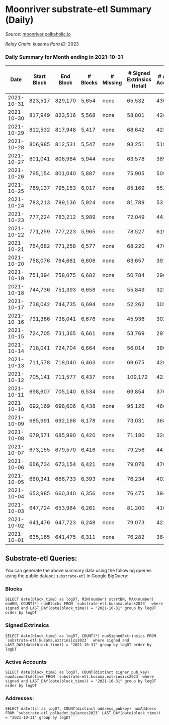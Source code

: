 # Moonriver substrate-etl Summary (Daily)

_Source_: [moonriver.polkaholic.io](https://moonriver.polkaholic.io)

*Relay Chain*: kusama
*Para ID*: 2023



### Daily Summary for Month ending in 2021-10-31


| Date | Start Block | End Block | # Blocks | # Missing | # Signed Extrinsics (total) | # Active Accounts | # Addresses with Balances | # Events | # Transfers | # XCM Transfers In | # XCM Transfers Out |
| ---- | ----------- | --------- | -------- | --------- | --------------------------- | ----------------- | ------------------------- | -------- | ----------- | ------------------ | ------------------- |
| 2021-10-31 | 823,517 | 829,170 | 5,654 | none | 65,532 | 430 | 144,369 | 453,979 | 15,293 ($24,573,346) |   |   |
| 2021-10-30 | 817,949 | 823,516 | 5,568 | none | 58,801 | 428 |  | 456,119 | 15,910 ($16,718,421) |   |   |
| 2021-10-29 | 812,532 | 817,948 | 5,417 | none | 68,642 | 423 |  | 541,004 | 21,051 ($24,318,900) |   |   |
| 2021-10-28 | 806,985 | 812,531 | 5,547 | none | 93,251 | 519 |  | 671,358 | 30,187 ($41,758,084) |   |   |
| 2021-10-27 | 801,041 | 806,984 | 5,944 | none | 63,578 | 389 |  | 451,953 | 18,667 ($35,228,642) |   |   |
| 2021-10-26 | 795,154 | 801,040 | 5,887 | none | 75,905 | 509 |  | 568,247 | 22,280 ($41,703,658) |   |   |
| 2021-10-25 | 789,137 | 795,153 | 6,017 | none | 85,169 | 552 |  | 629,528 | 25,225 ($32,786,099) |   |   |
| 2021-10-24 | 783,213 | 789,136 | 5,924 | none | 81,789 | 531 |  | 608,941 | 20,500 ($28,642,721) |   |   |
| 2021-10-23 | 777,224 | 783,212 | 5,989 | none | 72,049 | 441 |  | 526,632 | 17,545 ($49,250,808) |   |   |
| 2021-10-22 | 771,259 | 777,223 | 5,965 | none | 78,527 | 619 |  | 554,596 | 19,287 ($49,570,412) |   |   |
| 2021-10-21 | 764,682 | 771,258 | 6,577 | none | 68,220 | 476 |  | 482,464 | 15,054 ($26,557,932) |   |   |
| 2021-10-20 | 758,076 | 764,681 | 6,606 | none | 63,657 | 397 |  | 456,729 | 13,167 ($17,189,656) |   |   |
| 2021-10-19 | 751,394 | 758,075 | 6,682 | none | 50,784 | 290 |  | 369,345 | 10,145 ($10,740,066) |   |   |
| 2021-10-18 | 744,736 | 751,393 | 6,658 | none | 55,849 | 323 |  | 396,017 | 10,884 ($11,985,406) |   |   |
| 2021-10-17 | 738,042 | 744,735 | 6,694 | none | 52,262 | 305 |  | 364,928 | 11,533 ($12,358,358) |   |   |
| 2021-10-16 | 731,366 | 738,041 | 6,676 | none | 45,936 | 302 |  | 287,324 | 9,167 ($9,030,425) |   |   |
| 2021-10-15 | 724,705 | 731,365 | 6,661 | none | 53,769 | 297 |  | 390,063 | 10,925 ($6,940,573) |   |   |
| 2021-10-14 | 718,041 | 724,704 | 6,664 | none | 56,014 | 380 |  | 397,596 | 12,334 ($11,345,557) |   |   |
| 2021-10-13 | 711,578 | 718,040 | 6,463 | none | 69,675 | 420 |  | 482,457 | 16,283 ($21,829,688) |   |   |
| 2021-10-12 | 705,141 | 711,577 | 6,437 | none | 109,172 | 421 |  | 636,885 | 17,386 ($23,786,668) |   |   |
| 2021-10-11 | 698,607 | 705,140 | 6,534 | none | 69,854 | 376 |  | 492,112 | 14,919 ($19,422,853) |   |   |
| 2021-10-10 | 692,169 | 698,606 | 6,438 | none | 95,126 | 466 |  | 631,955 | 19,104 ($27,359,228) |   |   |
| 2021-10-09 | 685,991 | 692,168 | 6,178 | none | 73,031 | 368 |  | 546,025 | 16,623 ($23,175,905) |   |   |
| 2021-10-08 | 679,571 | 685,990 | 6,420 | none | 71,180 | 328 |  | 501,488 | 14,986 ($21,878,905) |   |   |
| 2021-10-07 | 673,155 | 679,570 | 6,416 | none | 79,256 | 447 |  | 516,540 | 17,962 ($28,140,074) |   |   |
| 2021-10-06 | 666,734 | 673,154 | 6,421 | none | 79,076 | 470 |  | 478,105 | 20,149 ($25,845,943) |   |   |
| 2021-10-05 | 660,341 | 666,733 | 6,393 | none | 76,234 | 402 |  | 548,127 | 17,315 ($21,987,956) |   |   |
| 2021-10-04 | 653,985 | 660,340 | 6,356 | none | 76,475 | 394 |  | 549,315 | 16,572 ($38,437,223) |   |   |
| 2021-10-03 | 647,724 | 653,984 | 6,261 | none | 81,200 | 416 |  | 566,931 | 19,806 ($27,903,189) |   |   |
| 2021-10-02 | 641,476 | 647,723 | 6,248 | none | 79,073 | 421 |  | 569,844 | 18,262 ($23,817,590) |   |   |
| 2021-10-01 | 635,165 | 641,475 | 6,311 | none | 76,282 | 364 |  | 516,746 | 19,939 ($16,696,640) |   |   |

## Substrate-etl Queries:
You can generate the above summary data using the following queries using the public dataset `substrate-etl` in Google BigQuery:


### Blocks
```
SELECT date(block_time) as logDT, MIN(number) startBN, MAX(number) endBN, COUNT(*) numBlocks FROM `substrate-etl.kusama.block2023`  where signed and LAST_DAY(date(block_time)) = "2021-10-31" group by logDT order by logDT
```


### Signed Extrinsics
```
SELECT date(block_time) as logDT, COUNT(*) numSignedExtrinsics FROM `substrate-etl.kusama.extrinsics2023`  where signed and LAST_DAY(date(block_time)) = "2021-10-31" group by logDT order by logDT
```


### Active Accounts
```
SELECT date(block_time) as logDT, COUNT(distinct signer_pub_key) numAccountsActive FROM `substrate-etl.kusama.extrinsics2023` where signed and LAST_DAY(date(block_time)) = "2021-10-31" group by logDT order by logDT
```


### Addresses:
```
SELECT date(ts) as logDT, COUNT(distinct address_pubkey) numAddress FROM `substrate-etl.polkadot.balances2023` LAST_DAY(date(block_time)) = "2021-10-31" group by logDT```

